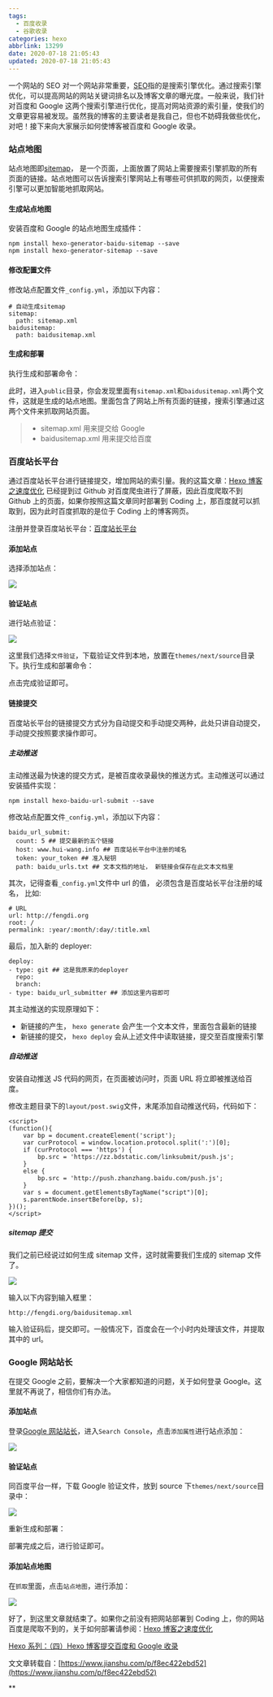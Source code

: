 ```yaml
---
tags:
  - 百度收录
  - 谷歌收录
categories: hexo
abbrlink: 13299
date: 2020-07-18 21:05:43
updated: 2020-07-18 21:05:43
---
```


一个网站的 SEO 对一个网站非常重要，[SEO](https://link.jianshu.com/?t=https://baike.baidu.com/item/SEO/102990?fr=aladdin)指的是搜索引擎优化。通过搜索引擎优化，可以提高网站的网站关键词排名以及博客文章的曝光度。一般来说，我们针对百度和 Google 这两个搜索引擎进行优化，提高对网站资源的索引量，使我们的文章更容易被发现。虽然我的博客的主要读者是我自己，但也不妨碍我做些优化，对吧！接下来向大家展示如何使博客被百度和 Google 收录。

### 站点地图

站点地图即[sitemap](https://link.jianshu.com/?t=https://baike.baidu.com/item/sitemap/6241567?fr=aladdin)， 是一个页面，上面放置了网站上需要搜索引擎抓取的所有页面的链接。站点地图可以告诉搜索引擎网站上有哪些可供抓取的网页，以便搜索引擎可以更加智能地抓取网站。

#### 生成站点地图

安装百度和 Google 的站点地图生成插件：

```
npm install hexo-generator-baidu-sitemap --save
npm install hexo-generator-sitemap --save
```

#### 修改配置文件

修改站点配置文件`_config.yml`，添加以下内容：

```
# 自动生成sitemap
sitemap:
  path: sitemap.xml
baidusitemap:
  path: baidusitemap.xml
```

#### 生成和部署

执行生成和部署命令：

此时，进入`public`目录，你会发现里面有`sitemap.xml`和`baidusitemap.xml`两个文件，这就是生成的站点地图。里面包含了网站上所有页面的链接，搜索引擎通过这两个文件来抓取网站页面。

> - sitemap.xml 用来提交给 Google
> - baidusitemap.xml 用来提交给百度

### 百度站长平台

通过百度站长平台进行链接提交，增加网站的索引量。我的这篇文章：[Hexo 博客之速度优化](https://link.jianshu.com/?t=http://fengdi.org/2017/08/07/Hexo%E5%8D%9A%E5%AE%A2%E4%B9%8B%E9%80%9F%E5%BA%A6%E4%BC%98%E5%8C%96.html) 已经提到过 Github 对百度爬虫进行了屏蔽，因此百度爬取不到 Github 上的页面，如果你按照这篇文章同时部署到 Coding 上，那百度就可以抓取到，因为此时百度抓取的是位于 Coding 上的博客网页。

注册并登录百度站长平台：[百度站长平台](https://link.jianshu.com/?t=http://zhanzhang.baidu.com/)

#### 添加站点

选择添加站点：

![](https://upload-images.jianshu.io/upload_images/5635196-9bca3b38a6c1685d.png#align=left&display=inline&height=331&margin=%5Bobject%20Object%5D&originHeight=331&originWidth=982&status=done&style=none&width=982)

#### 验证站点

进行站点验证：

![](https://upload-images.jianshu.io/upload_images/5635196-51233e024040d8d7.png#align=left&display=inline&height=533&margin=%5Bobject%20Object%5D&originHeight=533&originWidth=982&status=done&style=none&width=982)

这里我们选择`文件验证`，下载验证文件到本地，放置在`themes/next/source`目录下。执行生成和部署命令：

点击完成验证即可。

#### 链接提交

百度站长平台的链接提交方式分为自动提交和手动提交两种，此处只讲自动提交，手动提交按照要求操作即可。

##### 主动推送

主动推送最为快速的提交方式，是被百度收录最快的推送方式。主动推送可以通过安装插件实现：

```
npm install hexo-baidu-url-submit --save
```

修改站点配置文件`_config.yml`，添加以下内容：

```
baidu_url_submit:
  count: 5 ## 提交最新的五个链接
  host: www.hui-wang.info ## 百度站长平台中注册的域名
  token: your_token ## 准入秘钥
  path: baidu_urls.txt ## 文本文档的地址， 新链接会保存在此文本文档里
```

其次，记得查看`_config.yml`文件中 url 的值， 必须包含是百度站长平台注册的域名， 比如:

```
# URL
url: http://fengdi.org
root: /
permalink: :year/:month/:day/:title.xml
```

最后，加入新的 deployer:

```
deploy:
- type: git ## 这是我原来的deployer
  repo:
  branch:
- type: baidu_url_submitter ## 添加这里内容即可
```

其主动推送的实现原理如下：

- 新链接的产生， `hexo generate` 会产生一个文本文件，里面包含最新的链接
- 新链接的提交， `hexo deploy` 会从上述文件中读取链接，提交至百度搜索引擎

##### 自动推送

安装自动推送 JS 代码的网页，在页面被访问时，页面 URL 将立即被推送给百度。

修改主题目录下的`layout/post.swig`文件，末尾添加自动推送代码，代码如下：

```
<script>
(function(){
    var bp = document.createElement('script');
    var curProtocol = window.location.protocol.split(':')[0];
    if (curProtocol === 'https') {
        bp.src = 'https://zz.bdstatic.com/linksubmit/push.js';
    }
    else {
        bp.src = 'http://push.zhanzhang.baidu.com/push.js';
    }
    var s = document.getElementsByTagName("script")[0];
    s.parentNode.insertBefore(bp, s);
})();
</script>
```

##### sitemap 提交

我们之前已经说过如何生成 sitemap 文件，这时就需要我们生成的 sitemap 文件了。

![](https://upload-images.jianshu.io/upload_images/5635196-cfb7e4bd12e2deb8.png#align=left&display=inline&height=443&margin=%5Bobject%20Object%5D&originHeight=443&originWidth=981&status=done&style=none&width=981)

输入以下内容到输入框里：

```
http://fengdi.org/baidusitemap.xml
```

输入验证码后，提交即可。一般情况下，百度会在一个小时内处理该文件，并提取其中的 url。

### Google 网站站长

在提交 Google 之前，要解决一个大家都知道的问题，关于如何登录 Google。这里就不再说了，相信你们有办法。

#### 添加站点

登录[Google 网站站长](https://link.jianshu.com/?t=https://www.google.com/webmasters/#?modal_active=none)，进入`Search Console`，点击`添加属性`进行站点添加：

![](https://upload-images.jianshu.io/upload_images/5635196-9a7ce99e3aaaf1a9.png#align=left&display=inline&height=477&margin=%5Bobject%20Object%5D&originHeight=477&originWidth=1364&status=done&style=none&width=1364)

#### 验证站点

同百度平台一样，下载 Google 验证文件，放到 source 下`themes/next/source`目录中：

![](https://upload-images.jianshu.io/upload_images/5635196-2a7e8f527d0b1b42.png#align=left&display=inline&height=618&margin=%5Bobject%20Object%5D&originHeight=618&originWidth=1210&status=done&style=none&width=1210)

重新生成和部署：

部署完成之后，进行验证即可。

#### 添加站点地图

在`抓取`里面，点击`站点地图`，进行添加：

![](https://upload-images.jianshu.io/upload_images/5635196-7071aa22f10e2c28.png#align=left&display=inline&height=507&margin=%5Bobject%20Object%5D&originHeight=507&originWidth=1353&status=done&style=none&width=1353)

好了，到这里文章就结束了。如果你之前没有把网站部署到 Coding 上，你的网站百度是爬取不到的，关于如何部署请参阅：[Hexo 博客之速度优化](https://link.jianshu.com/?t=http://fengdi.org/2017/08/07/Hexo%E5%8D%9A%E5%AE%A2%E4%B9%8B%E9%80%9F%E5%BA%A6%E4%BC%98%E5%8C%96.html)

[Hexo 系列：（四）Hexo 博客提交百度和 Google 收录](https://link.jianshu.com/?t=http://svend.cc/posts/22980/)

文文章转载自：[https://www.jianshu.com/p/f8ec422ebd52](https://www.jianshu.com/p/f8ec422ebd52)

\*\*
